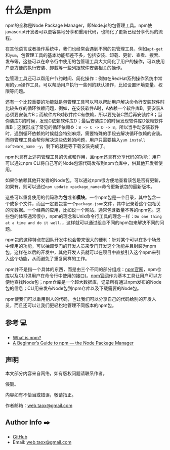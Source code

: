 # 什么是npm

npm的全称是Node Package Manager，即Node.js的包管理工具。npm使javascript开发者可以更容易地分享和重用代码，也简化了更新已经分享代码的流程。

在其他语言或者操作系统中，我们也经常会遇到不同的包管理工具，例如`apt-get`和`yum`，包管理工具的基本功能都差不多，包括安装、卸载、更新、查看、搜索、发布等，这些可以在命令行中使用的包管理工具大大简化了用户的操作，可以使用户更方便的执行安装、卸载等一些列跟软件安装相关的操作。

包管理工具还可以帮用户节约时间、简化操作：例如在RedHat系列操作系统中常用的`yum`操作工具，可以帮助用户执行一些列的默认操作，比如设置环境变量、权限等问题。

还有一个比较重要的功能就是包管理工具可以可以帮助用户解决命令行安装软件时比较头疼的循环依赖问题，例如，在安装软件A时，A依赖一个软件库B，要安装A必须要安装库B；而软件库B对软件库C有依赖，所以要先装C然后再安装库B；当你装库C的时候，发现C依赖软件库D；最后安装库D的时候发现软件库D依赖软件库B；这就形成了常见的循环依赖♻️：`B -> C -> D -> B`。所以当手动安装软件时，遇到循环依赖的时候就会特别麻烦，需要特殊的手段去解决循环依赖的安装。而包管理工具会帮你解决这些依赖的问题，用户只需要输入`yum install software_name -y`，剩下的就是等下载安装完成了。

npm也具有上述包管理工具的优点和作用，且npm还具有分享代码的功能：用户可以通过npm CLI将自己写的Node包源代码发布到npm仓库中，供其他开发者使用。

如果你依赖其他开发者的Node包，可以通过npm很方便地查看该包是否有更新，如果有，则可以通过`npm update <package_name>`命令更新该包的最新版本。

这些可以重复使用的代码称为**包**或者**模块**。一个npm包是一个目录，其中包含一个或多个文件，而且一定要包含一个`package.json`文件，其中记录着这个包相关的元数据。一个经典的应用，比如说一个网站，通常包含数量不等的npm包。这些包的体积通常很小，npm的理念和Unix命令行工具的理念一样：`Do one thing at a time and do it well.`，这样就可以通过组合不同的npm包来解决不同的问题。

npm包的这种特点在团队开发中也会带来很大的便利：针对某个可以在多个场景中使用的功能，可以抽调专门的开发人员来专门开发这个功能并且封装为npm包，这样在以后的开发中，其他开发人员就可以在项目中直接引入这个npm来引入这个功能，从而避免了重复同样的工作。

npm并不是指一个具体的东西，而是由三个不同的部分组成：[npm官网](https://npmjs.com)，npm仓库以及CLI(供用户在命令行中使用的接口)。[npm官网](https://npmjs.com)作为基本工具让用户可以方便地查找Node包；npm仓库是一个超大数据库，记录所有通过npm发布的Node包的信息；CLI用来发布Node包到npm仓库以及下载需要的Node包。

npm使我们可以重用别人的代码，也让我们可以分享自己的代码给别的开发人员，而且还可以让我们更轻松地管理不同版本的npm包。

## 参考 💻

* [What is npm?](https://docs.npmjs.com/getting-started/what-is-npm)
* [A Beginner’s Guide to npm — the Node Package Manager](https://www.sitepoint.com/beginners-guide-node-package-manager/)

## 声明

本文部分内容来自网络，如有版权问题请联系作者。

侵删。

内容如有不恰当或错误，敬请指正。

作者邮箱：<web.taox@gmail.com>

## Author Info ✒️

* [GitHub](https://github.com/Tao-Quixote)
* Email: <web.taox@gmail.com>